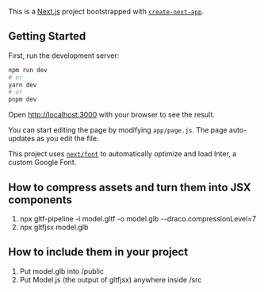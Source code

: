 This is a [Next.js](https://nextjs.org/) project bootstrapped with [`create-next-app`](https://github.com/vercel/next.js/tree/canary/packages/create-next-app).

## Getting Started

First, run the development server:

```bash
npm run dev
# or
yarn dev
# or
pnpm dev
```

Open [http://localhost:3000](http://localhost:3000) with your browser to see the result.

You can start editing the page by modifying `app/page.js`. The page auto-updates as you edit the file.

This project uses [`next/font`](https://nextjs.org/docs/basic-features/font-optimization) to automatically optimize and load Inter, a custom Google Font.

## How to compress assets and turn them into JSX components

1. npx gltf-pipeline -i model.gltf -o model.glb --draco.compressionLevel=7
2. npx gltfjsx model.glb


## How to include them in your project

1. Put model.glb into /public
2. Put Model.js (the output of gltfjsx) anywhere inside /src